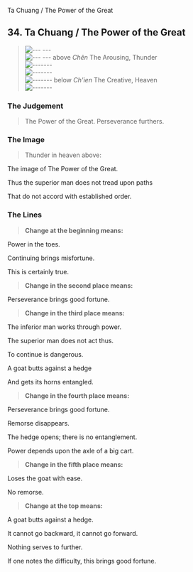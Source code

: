 Ta Chuang / The Power of the Great
## 34. Ta Chuang / The Power of the Great
> ![--- ---](../images/yinU.gif)   
> ![--- ---](../images/yinU.gif) above _Chên_ The Arousing, Thunder  
> ![-------](../images/yangU.gif)   
> ![-------](../images/yangU.gif)   
> ![-------](../images/yangU.gif) below _Ch'ien_ The Creative, Heaven  
> ![-------](../images/yangU.gif)
### The Judgement
> The Power of the Great. Perseverance furthers.
### The Image
> Thunder in heaven above:  
> 
 The image of The Power of the Great.  
> 
 Thus the superior man does not tread upon paths  
> 
 That do not accord with established order.
### The Lines

 > **Change at the beginning means:**  
> 
 Power in the toes.  
> 
 Continuing brings misfortune.  
> 
 This is certainly true.
 > **Change in the second place means:**  
> 
 Perseverance brings good fortune.
 > **Change in the third place means:**  
> 
 The inferior man works through power.  
> 
 The superior man does not act thus.  
> 
 To continue is dangerous.  
> 
 A goat butts against a hedge  
> 
 And gets its horns entangled.
 > **Change in the fourth place means:**  
> 
 Perseverance brings good fortune.  
> 
 Remorse disappears.  
> 
 The hedge opens; there is no entanglement.  
> 
 Power depends upon the axle of a big cart.
 > **Change in the fifth place means:**  
> 
 Loses the goat with ease.  
> 
 No remorse.
 > **Change at the top means:**  
> 
 A goat butts against a hedge.  
> 
 It cannot go backward, it cannot go forward.  
> 
 Nothing serves to further.  
> 
 If one notes the difficulty, this brings good fortune.



